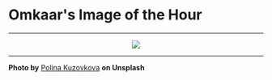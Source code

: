 # Omkaar's Image of the Hour

---

<div align="center">

<a href="https://unsplash.com/photos/a-yellow-taxi-sign-is-seen-on-a-vehicle-69W9i5oH7CQ">
  <img src="https://images.unsplash.com/photo-1752839971855-ce041fab181b?crop=entropy&cs=tinysrgb&fit=max&fm=jpg&ixid=M3w3NjA2Nzh8MHwxfHJhbmRvbXx8fHx8fHx8fDE3NTMyNDY4MDB8&ixlib=rb-4.1.0&q=80&w=1080" style="max-width:100%; height:auto;">
</a>



</div>

---

**Photo by** [Polina Kuzovkova](https://unsplash.com/@p_kuzovkova) **on Unsplash**
